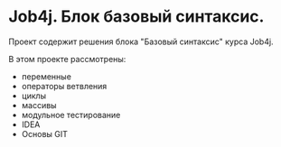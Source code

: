 # Job4j. Блок базовый синтаксис.
Проект содержит решения блока "Базовый синтаксис" курса Job4j.


В этом проекте рассмотрены:
- переменные
- операторы ветвления
- циклы
- массивы
- модульное тестирование
- IDEA
- Основы GIT